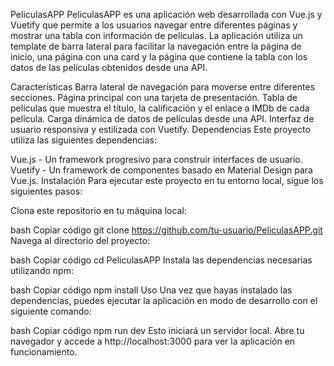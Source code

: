 PeliculasAPP
PeliculasAPP es una aplicación web desarrollada con Vue.js y Vuetify que permite a los usuarios navegar entre diferentes páginas y mostrar una tabla con información de películas. La aplicación utiliza un template de barra lateral para facilitar la navegación entre la página de inicio, una página con una card y la página que contiene la tabla con los datos de las películas obtenidos desde una API.

Características
Barra lateral de navegación para moverse entre diferentes secciones.
Página principal con una tarjeta de presentación.
Tabla de películas que muestra el título, la calificación y el enlace a IMDb de cada película.
Carga dinámica de datos de películas desde una API.
Interfaz de usuario responsiva y estilizada con Vuetify.
Dependencias
Este proyecto utiliza las siguientes dependencias:

Vue.js - Un framework progresivo para construir interfaces de usuario.
Vuetify - Un framework de componentes basado en Material Design para Vue.js.
Instalación
Para ejecutar este proyecto en tu entorno local, sigue los siguientes pasos:

Clona este repositorio en tu máquina local:

bash
Copiar código
git clone https://github.com/tu-usuario/PeliculasAPP.git
Navega al directorio del proyecto:

bash
Copiar código
cd PeliculasAPP
Instala las dependencias necesarias utilizando npm:

bash
Copiar código
npm install
Uso
Una vez que hayas instalado las dependencias, puedes ejecutar la aplicación en modo de desarrollo con el siguiente comando:

bash
Copiar código
npm run dev
Esto iniciará un servidor local. Abre tu navegador y accede a http://localhost:3000 para ver la aplicación en funcionamiento.
